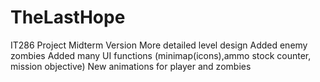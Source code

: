 # TheLastHope
IT286 Project 
Midterm Version
More detailed level design
Added enemy zombies
Added many UI functions (minimap(icons),ammo stock counter, mission objective)
New animations for player and zombies 


